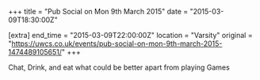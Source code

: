 +++
title = "Pub Social on Mon 9th March 2015"
date = "2015-03-09T18:30:00Z"

[extra]
end_time = "2015-03-09T22:00:00Z"
location = "Varsity"
original = "https://uwcs.co.uk/events/pub-social-on-mon-9th-march-2015-1474489105651/"
+++

Chat, Drink, and eat what could be better apart from playing Games

